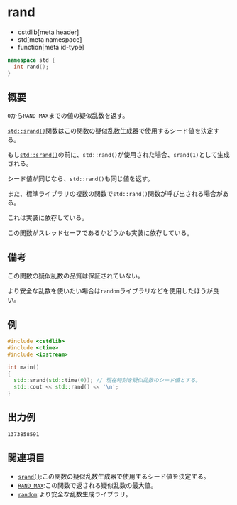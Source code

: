 # rand
* cstdlib[meta header]
* std[meta namespace]
* function[meta id-type]

```cpp
namespace std {
  int rand();
}
```

## 概要
`0`から`RAND_MAX`までの値の疑似乱数を返す。

[`std::srand()`](srand.md)関数はこの関数の疑似乱数生成器で使用するシード値を決定する。

もし[`std::srand()`](srand.md)の前に、`std::rand()`が使用された場合、`srand(1)`として生成される。

シード値が同じなら、`std::rand()`も同じ値を返す。

また、標準ライブラリの複数の関数で`std::rand()`関数が呼び出される場合がある。

これは実装に依存している。

この関数がスレッドセーフであるかどうかも実装に依存している。

## 備考
この関数の疑似乱数の品質は保証されていない。

より安全な乱数を使いたい場合は`random`ライブラリなどを使用したほうが良い。

## 例
```cpp example
#include <cstdlib>
#include <ctime>
#include <iostream>

int main() 
{
  std::srand(std::time(0)); // 現在時刻を疑似乱数のシード値とする。
  std::cout << std::rand() << '\n';
}
```

## 出力例
```
1373858591
```

## 関連項目
- [`srand()`](srand.md):この関数の疑似乱数生成器で使用するシード値を決定する。
- [`RAND_MAX`](rand_max.md):この関数で返される疑似乱数の最大値。
- [`random`](/reference/random.md):より安全な乱数生成ライブラリ。
